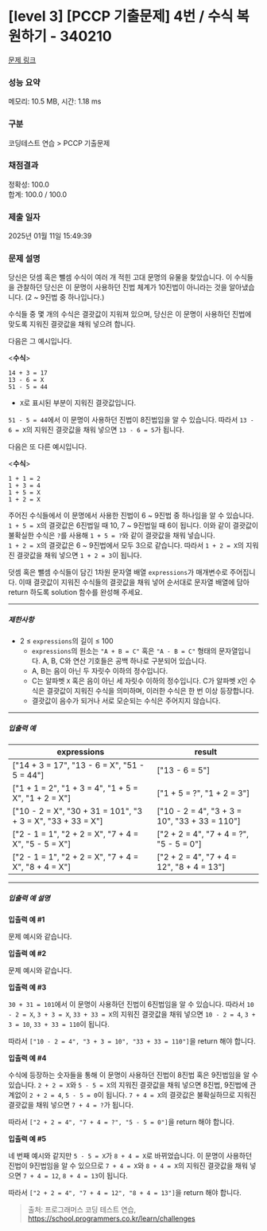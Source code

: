 # [level 3] [PCCP 기출문제] 4번 / 수식 복원하기 - 340210 

[문제 링크](https://school.programmers.co.kr/learn/courses/30/lessons/340210) 

### 성능 요약

메모리: 10.5 MB, 시간: 1.18 ms

### 구분

코딩테스트 연습 > PCCP 기출문제

### 채점결과

정확성: 100.0<br/>합계: 100.0 / 100.0

### 제출 일자

2025년 01월 11일 15:49:39

### 문제 설명

<p>당신은 덧셈 혹은 뺄셈 수식이 여러 개 적힌 고대 문명의 유물을 찾았습니다. 이 수식들을 관찰하던 당신은 이 문명이 사용하던 진법 체계가 10진법이 아니라는 것을 알아냈습니다. (2 ~ 9진법 중 하나입니다.)</p>

<p>수식들 중 몇 개의 수식은 결괏값이 지워져 있으며, 당신은 이 문명이 사용하던 진법에 맞도록 지워진 결괏값을 채워 넣으려 합니다.</p>

<p>다음은 그 예시입니다.</p>

<p>&lt;<strong>수식</strong>&gt;</p>
<div class="highlight"><pre class="codehilite"><code>14 + 3 = 17
13 - 6 = X
51 - 5 = 44
</code></pre></div>
<ul>
<li><code>X</code>로 표시된 부분이 지워진 결괏값입니다.</li>
</ul>

<p><code>51 - 5 = 44</code>에서 이 문명이 사용하던 진법이 8진법임을 알 수 있습니다. 따라서 <code>13 - 6 = X</code>의 지워진 결괏값을 채워 넣으면 <code>13 - 6 = 5</code>가 됩니다.</p>

<p>다음은 또 다른 예시입니다.</p>

<p>&lt;<strong>수식</strong>&gt;</p>
<div class="highlight"><pre class="codehilite"><code>1 + 1 = 2
1 + 3 = 4
1 + 5 = X
1 + 2 = X
</code></pre></div>
<p>주어진 수식들에서 이 문명에서 사용한 진법이 6 ~ 9진법 중 하나임을 알 수 있습니다. <br>
<code>1 + 5 = X</code>의 결괏값은 6진법일 때 10, 7 ~ 9진법일 때 6이 됩니다. 이와 같이 결괏값이 불확실한 수식은 <code>?</code>를 사용해 <code>1 + 5 = ?</code>와 같이 결괏값을 채워 넣습니다. <br>
<code>1 + 2 = X</code>의 결괏값은 6 ~ 9진법에서 모두 3으로 같습니다. 따라서 <code>1 + 2 = X</code>의 지워진 결괏값을 채워 넣으면 <code>1 + 2 = 3</code>이 됩니다.</p>

<p>덧셈 혹은 뺄셈 수식들이 담긴 1차원 문자열 배열 <code>expressions</code>가 매개변수로 주어집니다. 이때 결괏값이 지워진 수식들의 결괏값을 채워 넣어 순서대로 문자열 배열에 담아 return 하도록 solution 함수를 완성해 주세요.</p>

<hr>

<h5>제한사항</h5>

<ul>
<li>2 ≤ <code>expressions</code>의 길이 ≤ 100

<ul>
<li><code>expressions</code>의 원소는 <code>"A + B = C"</code> 혹은 <code>"A - B = C"</code> 형태의 문자열입니다. A, B, C와 연산 기호들은 공백 하나로 구분되어 있습니다.</li>
<li>A, B는 음이 아닌 두 자릿수 이하의 정수입니다.</li>
<li>C는 알파벳 <code>X</code> 혹은 음이 아닌 세 자릿수 이하의 정수입니다. C가 알파벳 <code>X</code>인 수식은 결괏값이 지워진 수식을 의미하며, 이러한 수식은 한 번 이상 등장합니다. </li>
<li>결괏값이 음수가 되거나 서로 모순되는 수식은 주어지지 않습니다.</li>
</ul></li>
</ul>

<hr>

<h5>입출력 예</h5>
<table class="table">
        <thead><tr>
<th>expressions</th>
<th>result</th>
</tr>
</thead>
        <tbody><tr>
<td>["14 + 3 = 17", "13 - 6 = X", "51 - 5 = 44"]</td>
<td>["13 - 6 = 5"]</td>
</tr>
<tr>
<td>["1 + 1 = 2", "1 + 3 = 4", "1 + 5 = X", "1 + 2 = X"]</td>
<td>["1 + 5 = ?", "1 + 2 = 3"]</td>
</tr>
<tr>
<td>["10 - 2 = X", "30 + 31 = 101", "3 + 3 = X", "33 + 33 = X"]</td>
<td>["10 - 2 = 4", "3 + 3 = 10", "33 + 33 = 110"]</td>
</tr>
<tr>
<td>["2 - 1 = 1", "2 + 2 = X", "7 + 4 = X", "5 - 5 = X"]</td>
<td>["2 + 2 = 4", "7 + 4 = ?", "5 - 5 = 0"]</td>
</tr>
<tr>
<td>["2 - 1 = 1", "2 + 2 = X", "7 + 4 = X", "8 + 4 = X"]</td>
<td>["2 + 2 = 4", "7 + 4 = 12", "8 + 4 = 13"]</td>
</tr>
</tbody>
      </table>
<hr>

<h5>입출력 예 설명</h5>

<p><strong>입출력 예 #1</strong></p>

<p>문제 예시와 같습니다.</p>

<p><strong>입출력 예 #2</strong></p>

<p>문제 예시와 같습니다.</p>

<p><strong>입출력 예 #3</strong></p>

<p><code>30 + 31 = 101</code>에서 이 문명이 사용하던 진법이 6진법임을 알 수 있습니다. 따라서 <code>10 - 2 = X</code>, <code>3 + 3 = X</code>, <code>33 + 33 = X</code>의 지워진 결괏값을 채워 넣으면 <code>10 - 2 = 4</code>, <code>3 + 3 = 10</code>, <code>33 + 33 = 110</code>이 됩니다.</p>

<p>따라서 <code>["10 - 2 = 4", "3 + 3 = 10", "33 + 33 = 110"]</code>을 return 해야 합니다.</p>

<p><strong>입출력 예 #4</strong></p>

<p>수식에 등장하는 숫자들을 통해 이 문명이 사용하던 진법이 8진법 혹은 9진법임을 알 수 있습니다. <code>2 + 2 = X</code>와 <code>5 - 5 = X</code>의 지워진 결괏값을 채워 넣으면 8진법, 9진법에 관계없이 <code>2 + 2 = 4</code>, <code>5 - 5 = 0</code>이 됩니다. <code>7 + 4 = X</code>의 결괏값은 불확실하므로 지워진 결괏값을 채워 넣으면 <code>7 + 4 = ?</code>가 됩니다.</p>

<p>따라서 <code>["2 + 2 = 4", "7 + 4 = ?", "5 - 5 = 0"]</code>을 return 해야 합니다.</p>

<p><strong>입출력 예 #5</strong></p>

<p>네 번째 예시와 같지만 <code>5 - 5 = X</code>가 <code>8 + 4 = X</code>로 바뀌었습니다. 이 문명이 사용하던 진법이 9진법임을 알 수 있으므로 <code>7 + 4 = X</code>와 <code>8 + 4 = X</code>의 지워진 결괏값을 채워 넣으면 <code>7 + 4 = 12</code>, <code>8 + 4 = 13</code>이 됩니다.</p>

<p>따라서 <code>["2 + 2 = 4", "7 + 4 = 12", "8 + 4 = 13"]</code>을 return 해야 합니다.</p>


> 출처: 프로그래머스 코딩 테스트 연습, https://school.programmers.co.kr/learn/challenges